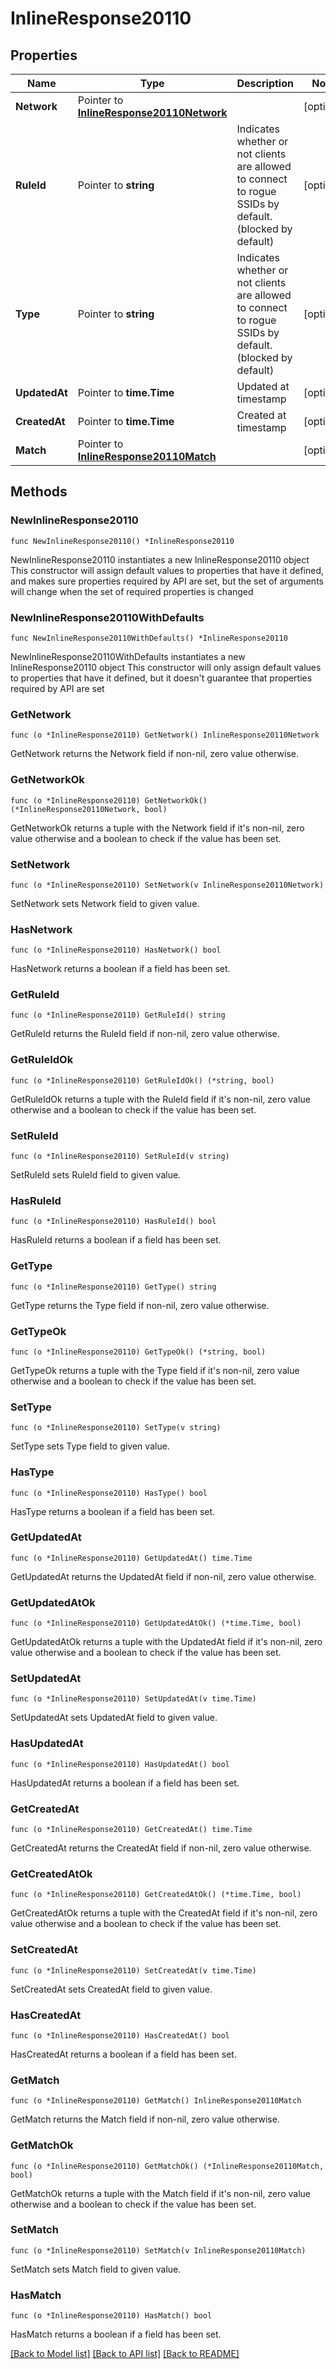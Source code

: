 # InlineResponse20110

## Properties

Name | Type | Description | Notes
------------ | ------------- | ------------- | -------------
**Network** | Pointer to [**InlineResponse20110Network**](InlineResponse20110Network.md) |  | [optional] 
**RuleId** | Pointer to **string** | Indicates whether or not clients are allowed to       connect to rogue SSIDs by default. (blocked by default) | [optional] 
**Type** | Pointer to **string** | Indicates whether or not clients are allowed to       connect to rogue SSIDs by default. (blocked by default) | [optional] 
**UpdatedAt** | Pointer to **time.Time** | Updated at timestamp | [optional] 
**CreatedAt** | Pointer to **time.Time** | Created at timestamp | [optional] 
**Match** | Pointer to [**InlineResponse20110Match**](InlineResponse20110Match.md) |  | [optional] 

## Methods

### NewInlineResponse20110

`func NewInlineResponse20110() *InlineResponse20110`

NewInlineResponse20110 instantiates a new InlineResponse20110 object
This constructor will assign default values to properties that have it defined,
and makes sure properties required by API are set, but the set of arguments
will change when the set of required properties is changed

### NewInlineResponse20110WithDefaults

`func NewInlineResponse20110WithDefaults() *InlineResponse20110`

NewInlineResponse20110WithDefaults instantiates a new InlineResponse20110 object
This constructor will only assign default values to properties that have it defined,
but it doesn't guarantee that properties required by API are set

### GetNetwork

`func (o *InlineResponse20110) GetNetwork() InlineResponse20110Network`

GetNetwork returns the Network field if non-nil, zero value otherwise.

### GetNetworkOk

`func (o *InlineResponse20110) GetNetworkOk() (*InlineResponse20110Network, bool)`

GetNetworkOk returns a tuple with the Network field if it's non-nil, zero value otherwise
and a boolean to check if the value has been set.

### SetNetwork

`func (o *InlineResponse20110) SetNetwork(v InlineResponse20110Network)`

SetNetwork sets Network field to given value.

### HasNetwork

`func (o *InlineResponse20110) HasNetwork() bool`

HasNetwork returns a boolean if a field has been set.

### GetRuleId

`func (o *InlineResponse20110) GetRuleId() string`

GetRuleId returns the RuleId field if non-nil, zero value otherwise.

### GetRuleIdOk

`func (o *InlineResponse20110) GetRuleIdOk() (*string, bool)`

GetRuleIdOk returns a tuple with the RuleId field if it's non-nil, zero value otherwise
and a boolean to check if the value has been set.

### SetRuleId

`func (o *InlineResponse20110) SetRuleId(v string)`

SetRuleId sets RuleId field to given value.

### HasRuleId

`func (o *InlineResponse20110) HasRuleId() bool`

HasRuleId returns a boolean if a field has been set.

### GetType

`func (o *InlineResponse20110) GetType() string`

GetType returns the Type field if non-nil, zero value otherwise.

### GetTypeOk

`func (o *InlineResponse20110) GetTypeOk() (*string, bool)`

GetTypeOk returns a tuple with the Type field if it's non-nil, zero value otherwise
and a boolean to check if the value has been set.

### SetType

`func (o *InlineResponse20110) SetType(v string)`

SetType sets Type field to given value.

### HasType

`func (o *InlineResponse20110) HasType() bool`

HasType returns a boolean if a field has been set.

### GetUpdatedAt

`func (o *InlineResponse20110) GetUpdatedAt() time.Time`

GetUpdatedAt returns the UpdatedAt field if non-nil, zero value otherwise.

### GetUpdatedAtOk

`func (o *InlineResponse20110) GetUpdatedAtOk() (*time.Time, bool)`

GetUpdatedAtOk returns a tuple with the UpdatedAt field if it's non-nil, zero value otherwise
and a boolean to check if the value has been set.

### SetUpdatedAt

`func (o *InlineResponse20110) SetUpdatedAt(v time.Time)`

SetUpdatedAt sets UpdatedAt field to given value.

### HasUpdatedAt

`func (o *InlineResponse20110) HasUpdatedAt() bool`

HasUpdatedAt returns a boolean if a field has been set.

### GetCreatedAt

`func (o *InlineResponse20110) GetCreatedAt() time.Time`

GetCreatedAt returns the CreatedAt field if non-nil, zero value otherwise.

### GetCreatedAtOk

`func (o *InlineResponse20110) GetCreatedAtOk() (*time.Time, bool)`

GetCreatedAtOk returns a tuple with the CreatedAt field if it's non-nil, zero value otherwise
and a boolean to check if the value has been set.

### SetCreatedAt

`func (o *InlineResponse20110) SetCreatedAt(v time.Time)`

SetCreatedAt sets CreatedAt field to given value.

### HasCreatedAt

`func (o *InlineResponse20110) HasCreatedAt() bool`

HasCreatedAt returns a boolean if a field has been set.

### GetMatch

`func (o *InlineResponse20110) GetMatch() InlineResponse20110Match`

GetMatch returns the Match field if non-nil, zero value otherwise.

### GetMatchOk

`func (o *InlineResponse20110) GetMatchOk() (*InlineResponse20110Match, bool)`

GetMatchOk returns a tuple with the Match field if it's non-nil, zero value otherwise
and a boolean to check if the value has been set.

### SetMatch

`func (o *InlineResponse20110) SetMatch(v InlineResponse20110Match)`

SetMatch sets Match field to given value.

### HasMatch

`func (o *InlineResponse20110) HasMatch() bool`

HasMatch returns a boolean if a field has been set.


[[Back to Model list]](../README.md#documentation-for-models) [[Back to API list]](../README.md#documentation-for-api-endpoints) [[Back to README]](../README.md)



